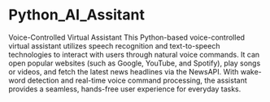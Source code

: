 # Python_AI_Assitant
Voice-Controlled Virtual Assistant
This Python-based voice-controlled virtual assistant utilizes speech recognition and text-to-speech technologies to interact with users through natural voice commands. It can open popular websites (such as Google, YouTube, and Spotify), play songs or videos, and fetch the latest news headlines via the NewsAPI. With wake-word detection and real-time voice command processing, the assistant provides a seamless, hands-free user experience for everyday tasks.
